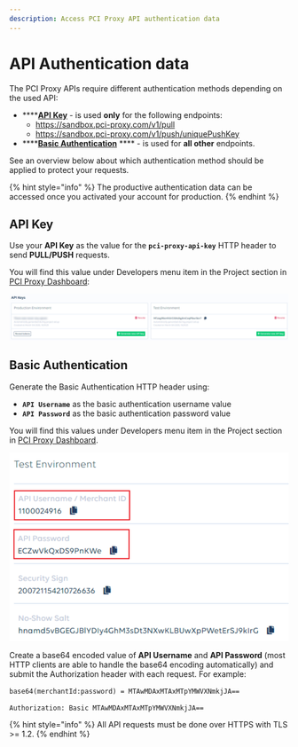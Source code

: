 ```yaml
---
description: Access PCI Proxy API authentication data
---
```


# API Authentication data

The PCI Proxy APIs require different authentication methods depending on the used API: 

* \*\*\*\*[**API Key**](api-authentication-data.md#api-key) - is used **only** for the following endpoints:
  * https://sandbox.pci-proxy.com/v1/pull
  * https://sandbox.pci-proxy.com/v1/push/uniquePushKey
* \*\*\*\*[**Basic Authentication**](api-authentication-data.md#basic-authentication) **** - is used for **all other** endpoints.

See an overview below about which authentication method should be applied to protect your requests. 

{% hint style="info" %}
The productive authentication data can be accessed once you activated your account for production. 
{% endhint %}

## API Key

Use your **API Key** as the value for the **`pci-proxy-api-key`** HTTP header to send **PULL/PUSH** requests. 

You will find this value under Developers menu item in the Project section in [PCI Proxy Dashboard](https://dashboard.pci-proxy.com/):

![API Keys in PCI Proxy Dashboard](../../.gitbook/assets/image%20%281%29.png)

## Basic Authentication

Generate the Basic Authentication HTTP header using: 

* **`API Username`** as the basic authentication username value 
* **`API Password`** as the basic authentication password value

You will find this values under Developers menu item in the Project section in [PCI Proxy Dashboard](https://dashboard.pci-proxy.com/).

![API Username &amp; API Password in PCI Proxy Dashboard](../../.gitbook/assets/2020-07-21-15_43_25-window.png)

Create a base64 encoded value of **API Username** and **API Password** \(most HTTP clients are able to handle the base64 encoding automatically\) and submit the Authorization header with each request. For example:

```text
base64(merchantId:password) = MTAwMDAxMTAxMTpYMWVXNmkjJA==
```

```text
Authorization: Basic MTAwMDAxMTAxMTpYMWVXNmkjJA==
```

{% hint style="info" %}
All API requests must be done over HTTPS with TLS &gt;= 1.2.
{% endhint %}


